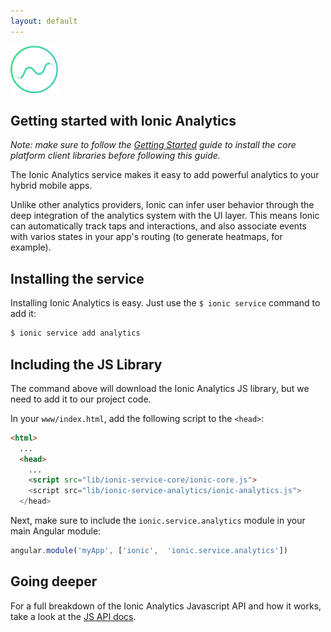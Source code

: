 ```yaml
---
layout: default
---
```


<img src="/img/analytics-preview.png" style="width: 76px">

Getting started with Ionic Analytics
-----

*Note: make sure to follow the [Getting Started](/services/getting-started) guide to install the core platform client libraries
before following this guide.*

The Ionic Analytics service makes it easy to add powerful analytics to your hybrid mobile apps.

Unlike other analytics providers, Ionic can infer user behavior through the deep
integration of the analytics system with the UI layer. This means Ionic can automatically
track taps and interactions, and also associate events with varios states in your app's routing (to generate heatmaps, for example).

## Installing the service

Installing Ionic Analytics is easy. Just use the `$ ionic service` command to add it:

```bash
$ ionic service add analytics
```

## Including the JS Library

The command above will download the Ionic Analytics JS library, but we need to add it to our
project code.

In your `www/index.html`, add the following script to the `<head>`:

```html
<html>
  ...
  <head>
    ...
    <script src="lib/ionic-service-core/ionic-core.js">
    <script src="lib/ionic-service-analytics/ionic-analytics.js">
  </head>
```

Next, make sure to include the `ionic.service.analytics` module in your main Angular module:

```javascript
angular.module('myApp', ['ionic',  'ionic.service.analytics'])
```

## Going deeper

For a full breakdown of the Ionic Analytics Javascript API and how it works, take a look at the [JS API docs](/services/analytics/js).
